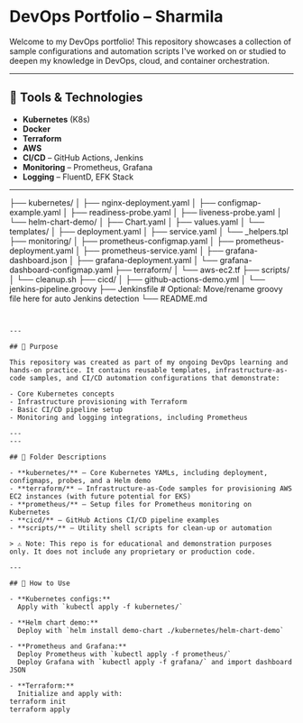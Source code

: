 # DevOps Portfolio – Sharmila

Welcome to my DevOps portfolio! This repository showcases a collection of sample configurations and automation scripts I've worked on or studied to deepen my knowledge in DevOps, cloud, and container orchestration.

---

## 🔧 Tools & Technologies

- **Kubernetes** (K8s)
- **Docker**
- **Terraform**
- **AWS**
- **CI/CD** – GitHub Actions, Jenkins
- **Monitoring** – Prometheus, Grafana
- **Logging** – FluentD, EFK Stack

---

├── kubernetes/
│   ├── nginx-deployment.yaml
│   ├── configmap-example.yaml
│   ├── readiness-probe.yaml
│   ├── liveness-probe.yaml
│   └── helm-chart-demo/
│       ├── Chart.yaml
│       ├── values.yaml
│       └── templates/
│           ├── deployment.yaml
│           ├── service.yaml
│           └── _helpers.tpl
├── monitoring/
│   ├── prometheus-configmap.yaml
│   ├── prometheus-deployment.yaml
│   ├── prometheus-service.yaml
│   ├── grafana-dashboard.json
│   ├── grafana-deployment.yaml
│   └── grafana-dashboard-configmap.yaml
├── terraform/
│   └── aws-ec2.tf
├── scripts/
│   └── cleanup.sh
├── cicd/
│   ├── github-actions-demo.yml
│   └── jenkins-pipeline.groovy
├── Jenkinsfile               # Optional: Move/rename groovy file here for auto Jenkins detection
└── README.md

```


---

## 🧠 Purpose

This repository was created as part of my ongoing DevOps learning and hands-on practice. It contains reusable templates, infrastructure-as-code samples, and CI/CD automation configurations that demonstrate:

- Core Kubernetes concepts  
- Infrastructure provisioning with Terraform  
- Basic CI/CD pipeline setup  
- Monitoring and logging integrations, including Prometheus    

---
---

## 📂 Folder Descriptions

- **kubernetes/** – Core Kubernetes YAMLs, including deployment, configmaps, probes, and a Helm demo
- **terraform/** – Infrastructure-as-Code samples for provisioning AWS EC2 instances (with future potential for EKS)
- **prometheus/** – Setup files for Prometheus monitoring on Kubernetes
- **cicd/** – GitHub Actions CI/CD pipeline examples
- **scripts/** – Utility shell scripts for clean-up or automation

> ⚠️ Note: This repo is for educational and demonstration purposes only. It does not include any proprietary or production code.

---

## 🚀 How to Use

- **Kubernetes configs:**  
  Apply with `kubectl apply -f kubernetes/`

- **Helm chart demo:**  
  Deploy with `helm install demo-chart ./kubernetes/helm-chart-demo`

- **Prometheus and Grafana:**  
  Deploy Prometheus with `kubectl apply -f prometheus/`  
  Deploy Grafana with `kubectl apply -f grafana/` and import dashboard JSON

- **Terraform:**  
  Initialize and apply with:  
terraform init
terraform apply


